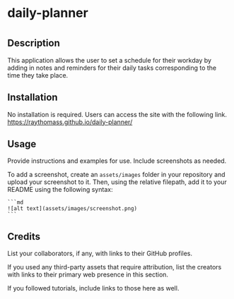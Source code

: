 # daily-planner

# <Your-Project-Title>

## Description

This application allows the user to set a schedule for their workday by adding in notes and reminders for their daily tasks corresponding to the time they take place.

## Installation

No installation is required. Users can access the site with the following link.
https://raythomass.github.io/daily-planner/

## Usage

Provide instructions and examples for use. Include screenshots as needed.

To add a screenshot, create an `assets/images` folder in your repository and upload your screenshot to it. Then, using the relative filepath, add it to your README using the following syntax:

    ```md
    ![alt text](assets/images/screenshot.png)
    ```

## Credits

List your collaborators, if any, with links to their GitHub profiles.

If you used any third-party assets that require attribution, list the creators with links to their primary web presence in this section.

If you followed tutorials, include links to those here as well.

